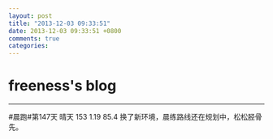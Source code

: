 ```yaml
---
layout: post
title: "2013-12-03 09:33:51"
date: 2013-12-03 09:33:51 +0800
comments: true
categories: 
---
```


# freeness's blog

----------

>
\#晨跑\#第147天 晴天 153 1.19 85.4 换了新环境，晨练路线还在规划中，松松胫骨先。
